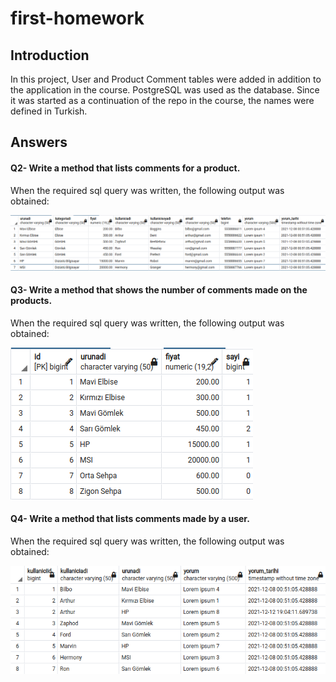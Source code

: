 # first-homework

## Introduction
In this project, User and Product Comment tables were added in addition to the application in the course. 
PostgreSQL was used as the database. Since it was started as a continuation of the repo in the course, 
the names were defined in Turkish.

## Answers

#### Q2- Write a method that lists comments for a product.
When the required sql query was written, the following output was obtained: 

![alt text](./images/Q2.png)

#### Q3- Write a method that shows the number of comments made on the products.
When the required sql query was written, the following output was obtained: 

![alt text](./images/Q3.png)

#### Q4- Write a method that lists comments made by a user.
When the required sql query was written, the following output was obtained: 

![alt text](./images/Q4.png)


